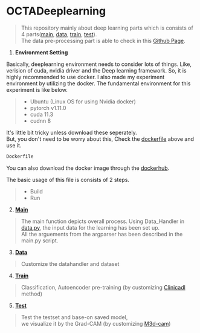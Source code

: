 # OCTADeeplearning

> This repository mainly about deep learning parts which is consists of 4 parts([main](#M), [data](#D), [train](#R), [test](#E)).</br>
> The data pre-processing part is able to check in this 
> [Github Page](https://github.com/nedleeds/OCTAPreprocessing).</br>

1. **Environment Setting**</br>

Basically, deeplearning environment needs to consider lots of things.
Like, verision of cuda, nvidia driver and the Deep learning framework.
So, it is highly recommended to use docker.
I also made my experiment environment by utilizing the docker.
The fundamental environment for this experiment is like below.
> - Ubuntu (Linux OS for using Nvidia docker)
> - pytorch v1.11.0
> - cuda 11.3
> - cudnn 8  

It's little bit tricky unless download these seperately.</br>
But, you don't need to be worry about this,
Check the [dockerfile](https://github.com/nedleeds/OCTADeeplearning/blob/main/Dockerfile) 
above and use it.
```dockerfile
Dockerfile
 ```
You can also download the docker image through the 
[dockerhub](https://hub.docker.com/r/paulcurk/octa3d/tags).</br>

The basic usage of this file is consists of 2 steps.
> - Build
> - Run</br>

2. **[Main](https://github.com/nedleeds/OCTADeeplearning/blob/main/main.py)** <a id="M"></a>
> The main function depicts overall process.
> Using Data_Handler in [data.py](https://github.com/nedleeds/OCTADeeplearning/blob/main/data.py),
> the input data for the learning has been set up.</br>
> All the arguements from the argparser has been described in the main.py script.

3. **[Data](https://github.com/nedleeds/OCTADeeplearning/blob/main/data.py)** <a id="D"></a>
> Customize the datahandler and dataset

4. **[Train](https://github.com/nedleeds/OCTADeeplearning/blob/main/train.py)** <a id="R"></a> 
> Classification, Autoencoder pre-training (by customizing [Clinicadl](https://clinicadl.readthedocs.io/en/latest/Train/Details/) method)

5. **[Test](https://github.com/nedleeds/OCTADeeplearning/blob/main/test.py)** <a id="E"></a> 
> Test the testset and base-on saved model, </br>
> we visualize it by the Grad-CAM (by customizing [M3d-cam](https://github.com/MECLabTUDA/M3d-Cam)) 